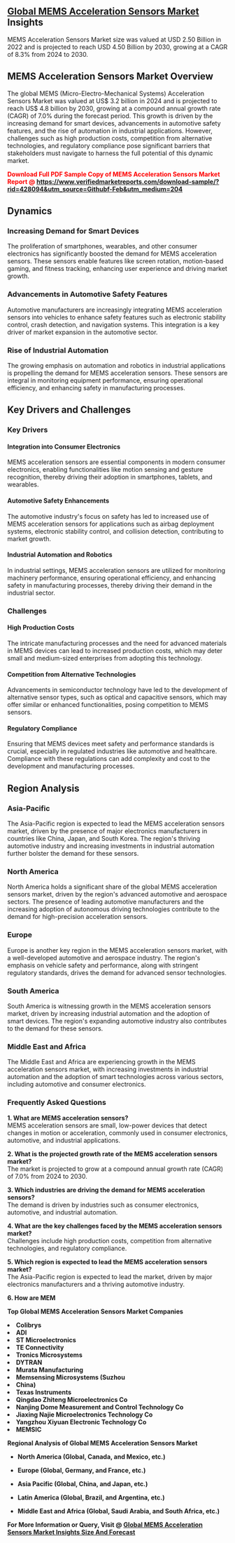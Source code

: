 <h2><a href="https://www.verifiedmarketreports.com/download-sample/?rid=428094&amp;utm_source=Githubf&amp;utm_medium=204" target="_blank">Global MEMS Acceleration Sensors Market</a> Insights</h2><p>MEMS Acceleration Sensors Market size was valued at USD 2.50 Billion in 2022 and is projected to reach USD 4.50 Billion by 2030, growing at a CAGR of 8.3% from 2024 to 2030.</p><p> <h2>MEMS Acceleration Sensors Market Overview</h2> <p>The global MEMS (Micro-Electro-Mechanical Systems) Acceleration Sensors Market was valued at US$ 3.2 billion in 2024 and is projected to reach US$ 4.8 billion by 2030, growing at a compound annual growth rate (CAGR) of 7.0% during the forecast period. This growth is driven by the increasing demand for smart devices, advancements in automotive safety features, and the rise of automation in industrial applications. However, challenges such as high production costs, competition from alternative technologies, and regulatory compliance pose significant barriers that stakeholders must navigate to harness the full potential of this dynamic market. </p> <p><strong><p><span class=""><span style="color: #ff0000;"><strong>Download Full PDF Sample Copy of MEMS Acceleration Sensors Market Report</strong> @ </span><a href="https://www.verifiedmarketreports.com/download-sample/?rid=428094&amp;utm_source=Githubf-Feb&amp;utm_medium=204" target="_blank">https://www.verifiedmarketreports.com/download-sample/?rid=428094&amp;utm_source=Githubf-Feb&amp;utm_medium=204</a></span></p></strong></p> <h2>Dynamics</h2> <h3>Increasing Demand for Smart Devices</h3> <p>The proliferation of smartphones, wearables, and other consumer electronics has significantly boosted the demand for MEMS acceleration sensors. These sensors enable features like screen rotation, motion-based gaming, and fitness tracking, enhancing user experience and driving market growth. </p> <h3>Advancements in Automotive Safety Features</h3> <p>Automotive manufacturers are increasingly integrating MEMS acceleration sensors into vehicles to enhance safety features such as electronic stability control, crash detection, and navigation systems. This integration is a key driver of market expansion in the automotive sector. </p> <h3>Rise of Industrial Automation</h3> <p>The growing emphasis on automation and robotics in industrial applications is propelling the demand for MEMS acceleration sensors. These sensors are integral in monitoring equipment performance, ensuring operational efficiency, and enhancing safety in manufacturing processes. </p> <h2>Key Drivers and Challenges</h2> <h3>Key Drivers</h3> <h4>Integration into Consumer Electronics</h4> <p>MEMS acceleration sensors are essential components in modern consumer electronics, enabling functionalities like motion sensing and gesture recognition, thereby driving their adoption in smartphones, tablets, and wearables. </p> <h4>Automotive Safety Enhancements</h4> <p>The automotive industry's focus on safety has led to increased use of MEMS acceleration sensors for applications such as airbag deployment systems, electronic stability control, and collision detection, contributing to market growth. </p> <h4>Industrial Automation and Robotics</h4> <p>In industrial settings, MEMS acceleration sensors are utilized for monitoring machinery performance, ensuring operational efficiency, and enhancing safety in manufacturing processes, thereby driving their demand in the industrial sector. </p> <h3>Challenges</h3> <h4>High Production Costs</h4> <p>The intricate manufacturing processes and the need for advanced materials in MEMS devices can lead to increased production costs, which may deter small and medium-sized enterprises from adopting this technology. </p> <h4>Competition from Alternative Technologies</h4> <p>Advancements in semiconductor technology have led to the development of alternative sensor types, such as optical and capacitive sensors, which may offer similar or enhanced functionalities, posing competition to MEMS sensors. </p> <h4>Regulatory Compliance</h4> <p>Ensuring that MEMS devices meet safety and performance standards is crucial, especially in regulated industries like automotive and healthcare. Compliance with these regulations can add complexity and cost to the development and manufacturing processes. </p> <h2>Region Analysis</h2> <h3>Asia-Pacific</h3> <p>The Asia-Pacific region is expected to lead the MEMS acceleration sensors market, driven by the presence of major electronics manufacturers in countries like China, Japan, and South Korea. The region's thriving automotive industry and increasing investments in industrial automation further bolster the demand for these sensors. </p> <h3>North America</h3> <p>North America holds a significant share of the global MEMS acceleration sensors market, driven by the region's advanced automotive and aerospace sectors. The presence of leading automotive manufacturers and the increasing adoption of autonomous driving technologies contribute to the demand for high-precision acceleration sensors. </p> <h3>Europe</h3> <p>Europe is another key region in the MEMS acceleration sensors market, with a well-developed automotive and aerospace industry. The region's emphasis on vehicle safety and performance, along with stringent regulatory standards, drives the demand for advanced sensor technologies. </p> <h3>South America</h3> <p>South America is witnessing growth in the MEMS acceleration sensors market, driven by increasing industrial automation and the adoption of smart devices. The region's expanding automotive industry also contributes to the demand for these sensors. </p> <h3>Middle East and Africa</h3> <p>The Middle East and Africa are experiencing growth in the MEMS acceleration sensors market, with increasing investments in industrial automation and the adoption of smart technologies across various sectors, including automotive and consumer electronics. </p> <h3>Frequently Asked Questions</h3> <p><strong>1. What are MEMS acceleration sensors?</strong><br> MEMS acceleration sensors are small, low-power devices that detect changes in motion or acceleration, commonly used in consumer electronics, automotive, and industrial applications. </p> <p><strong>2. What is the projected growth rate of the MEMS acceleration sensors market?</strong><br> The market is projected to grow at a compound annual growth rate (CAGR) of 7.0% from 2024 to 2030. </p> <p><strong>3. Which industries are driving the demand for MEMS acceleration sensors?</strong><br> The demand is driven by industries such as consumer electronics, automotive, and industrial automation. </p> <p><strong>4. What are the key challenges faced by the MEMS acceleration sensors market?</strong><br> Challenges include high production costs, competition from alternative technologies, and regulatory compliance. </p> <p><strong>5. Which region is expected to lead the MEMS acceleration sensors market?</strong><br> The Asia-Pacific region is expected to lead the market, driven by major electronics manufacturers and a thriving automotive industry. </p> <p><strong>6. How are MEM</p><p><strong>Top Global MEMS Acceleration Sensors Market Companies</strong></p><div data-test-id=""><p><li>Colibrys</li><li> ADI</li><li> ST Microelectronics</li><li> TE Connectivity</li><li> Tronics Microsystems</li><li> DYTRAN</li><li> Murata Manufacturing</li><li> Memsensing Microsystems (Suzhou</li><li>China)</li><li> Texas Instruments</li><li> Qingdao Zhiteng Microelectronics Co</li><li> Nanjing Dome Measurement and Control Technology Co</li><li> Jiaxing Najie Microelectronics Technology Co</li><li> Yangzhou Xiyuan Electronic Technology Co</li><li> MEMSIC</li></p><div><strong>Regional Analysis of&nbsp;Global MEMS Acceleration Sensors Market</strong></div><ul><li dir="ltr"><p dir="ltr">North America&nbsp;(Global, Canada, and Mexico, etc.)</p></li><li dir="ltr"><p dir="ltr">Europe (Global, Germany, and France, etc.)</p></li><li dir="ltr"><p dir="ltr">Asia Pacific&nbsp;(Global, China, and Japan, etc.)</p></li><li dir="ltr"><p dir="ltr">Latin America&nbsp;(Global, Brazil, and Argentina, etc.)</p></li><li dir="ltr">Middle East and Africa&nbsp;(Global, Saudi Arabia, and South Africa, etc.)</li></ul><p><strong>For More Information or Query, Visit @&nbsp;</strong><strong><a href="https://www.verifiedmarketreports.com/product/mems-acceleration-sensors-market/?utm_source=Githubf&amp;utm_medium=204" target="_blank">Global MEMS Acceleration Sensors Market Insights Size And Forecast</a></strong></p></div>

